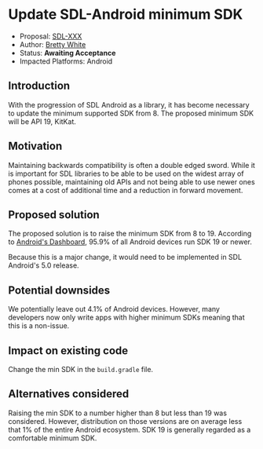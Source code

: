 # Update SDL-Android minimum SDK

* Proposal: [SDL-XXX](XXXX-update-android-min-sdk.md)
* Author: [Bretty White](https://github.com/brettywhite)
* Status: **Awaiting Acceptance**
* Impacted Platforms: Android

## Introduction

With the progression of SDL Android as a library, it has become necessary to update the minimum supported SDK from 8. The proposed minimum SDK will be API 19, KitKat. 

## Motivation

Maintaining backwards compatibility is often a double edged sword. While it is important for SDL libraries to be able to be used on the widest array of phones possible, maintaining old APIs and not being able to use newer ones comes at a cost of additional time and a reduction in forward movement.

## Proposed solution

The proposed solution is to raise the minimum SDK from 8 to 19. According to [Android's Dashboard](https://developer.android.com/about/dashboards/), 95.9% of all Android devices run SDK 19 or newer. 

Because this is a major change, it would need to be implemented in SDL Android's 5.0 release.


## Potential downsides

We potentially leave out 4.1% of Android devices. However, many developers now only write apps with higher minimum SDKs meaning that this is a non-issue.


## Impact on existing code

Change the min SDK in the `build.gradle` file.

## Alternatives considered

Raising the min SDK to a number higher than 8 but less than 19 was considered. However, distribution on those versions are on average less that 1% of the entire Android ecosystem. SDK 19 is generally regarded as a comfortable minimum SDK.